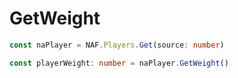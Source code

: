 # GetWeight

```ts
const naPlayer = NAF.Players.Get(source: number)

const playerWeight: number = naPlayer.GetWeight()
```
